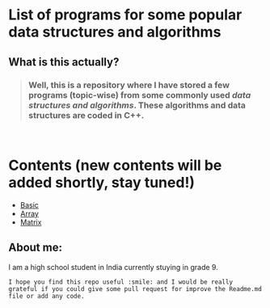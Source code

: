 # List of programs for some popular data structures and algorithms

## **What is this actually?**
> ### Well, this is a repository where I have stored a few programs (**topic-wise**) from some commonly used <i>data structures and algorithms</i>. These algorithms and data structures are coded in **C++**.

<br/>

# **Contents** (new contents will be added shortly, stay tuned!)
- [Basic]()
- [Array](Array/)
- [Matrix](Matrix/)






## About me:
I am a high school student in India currently stuying in grade 9.

    I hope you find this repo useful :smile: and I would be really grateful if you could give some pull request for improve the Readme.md file or add any code.
